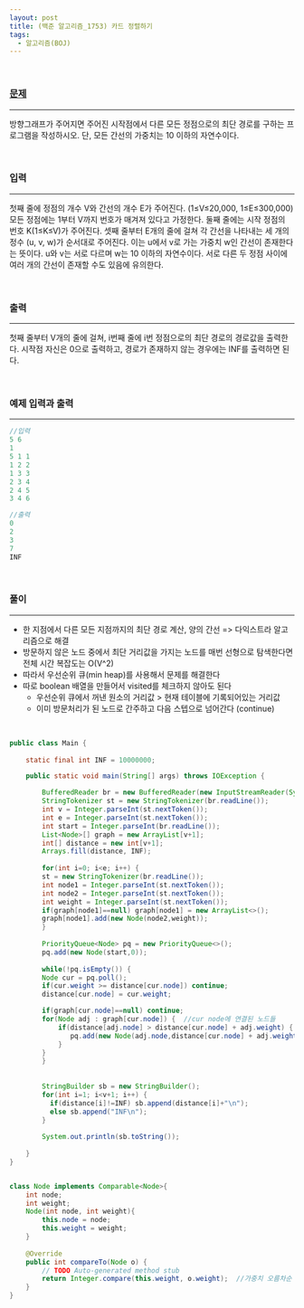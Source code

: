 ```yaml
---
layout: post
title: (백준 알고리즘_1753) 카드 정렬하기
tags:
  - 알고리즘(BOJ)
---
```


<br>

### [문제](https://www.acmicpc.net/problem/1753)

---

방향그래프가 주어지면 주어진 시작점에서 다른 모든 정점으로의 최단 경로를 구하는 프로그램을 작성하시오. 단, 모든 간선의 가중치는 10 이하의 자연수이다.

<br>

### 입력

---

첫째 줄에 정점의 개수 V와 간선의 개수 E가 주어진다. (1≤V≤20,000, 1≤E≤300,000) 모든 정점에는 1부터 V까지 번호가 매겨져 있다고 가정한다. 둘째 줄에는 시작 정점의 번호 K(1≤K≤V)가 주어진다. 셋째 줄부터 E개의 줄에 걸쳐 각 간선을 나타내는 세 개의 정수 (u, v, w)가 순서대로 주어진다. 이는 u에서 v로 가는 가중치 w인 간선이 존재한다는 뜻이다. u와 v는 서로 다르며 w는 10 이하의 자연수이다. 서로 다른 두 정점 사이에 여러 개의 간선이 존재할 수도 있음에 유의한다.

<br>

### 출력

---

첫째 줄부터 V개의 줄에 걸쳐, i번째 줄에 i번 정점으로의 최단 경로의 경로값을 출력한다. 시작점 자신은 0으로 출력하고, 경로가 존재하지 않는 경우에는 INF를 출력하면 된다.

<br>

### 예제 입력과 출력

---

```java
//입력
5 6
1
5 1 1
1 2 2
1 3 3
2 3 4
2 4 5
3 4 6
```

```java
//출력
0
2
3
7
INF
```

<br>

### 풀이

---

- 한 지점에서 다른 모든 지점까지의 최단 경로 계산, 양의 간선 => 다익스트라 알고리즘으로 해결
- 방문하지 않은 노드 중에서 최단 거리값을 가지는 노드를 매번 선형으로 탐색한다면 전체 시간 복잡도는 O(V^2)
- 따라서 우선순위 큐(min heap)를 사용해서 문제를 해결한다
- 따로 boolean 배열을 만들어서 visited를 체크하지 않아도 된다
  - 우선순위 큐에서 꺼낸 원소의 거리값 > 현재 테이블에 기록되어있는 거리값 
  - 이미 방문처리가 된 노드로 간주하고 다음 스텝으로 넘어간다 (continue)

<br>

```java
public class Main {
	
	static final int INF = 10000000;

	public static void main(String[] args) throws IOException {

		BufferedReader br = new BufferedReader(new InputStreamReader(System.in));
		StringTokenizer st = new StringTokenizer(br.readLine());
		int v = Integer.parseInt(st.nextToken());
		int e = Integer.parseInt(st.nextToken());
		int start = Integer.parseInt(br.readLine());
		List<Node>[] graph = new ArrayList[v+1];
		int[] distance = new int[v+1];
		Arrays.fill(distance, INF);
    
		for(int i=0; i<e; i++) {
        st = new StringTokenizer(br.readLine());
        int node1 = Integer.parseInt(st.nextToken());
        int node2 = Integer.parseInt(st.nextToken());
        int weight = Integer.parseInt(st.nextToken());
        if(graph[node1]==null) graph[node1] = new ArrayList<>();
        graph[node1].add(new Node(node2,weight));	
		}
		
		PriorityQueue<Node> pq = new PriorityQueue<>();
		pq.add(new Node(start,0));
			
		while(!pq.isEmpty()) {
        Node cur = pq.poll();
        if(cur.weight >= distance[cur.node]) continue;
        distance[cur.node] = cur.weight; 

        if(graph[cur.node]==null) continue;
        for(Node adj : graph[cur.node]) {  //cur node에 연결된 노드들
            if(distance[adj.node] > distance[cur.node] + adj.weight) {
               pq.add(new Node(adj.node,distance[cur.node] + adj.weight));
            }
        }
		}
		
		
		StringBuilder sb = new StringBuilder();
		for(int i=1; i<v+1; i++) {
		  if(distance[i]!=INF) sb.append(distance[i]+"\n");	
		  else sb.append("INF\n");
		}
		
		System.out.println(sb.toString());
		
	}
}


class Node implements Comparable<Node>{
	int node;
	int weight;
	Node(int node, int weight){
		this.node = node;
		this.weight = weight;
	}
	
	@Override
	public int compareTo(Node o) {
		// TODO Auto-generated method stub
		return Integer.compare(this.weight, o.weight);  //가중치 오름차순
	}
}
```



